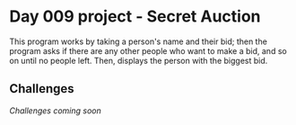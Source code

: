 # Day 009 project - Secret Auction

This program works by taking a person's name and their bid; then the program asks if there are any other people who want to make a bid, and so on until no people left. Then, displays the person with the biggest bid.

## Challenges

*Challenges coming soon*